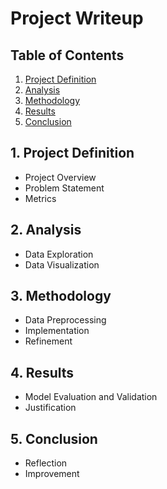 # Project Writeup

## Table of Contents
1. [Project Definition](#def)
2. [Analysis](#analysis)
3. [Methodology](#method)
4. [Results](#result)
5. [Conclusion](#conclusion)


<a id='def'></a>
## 1. Project Definition
* Project Overview
* Problem Statement
* Metrics


<a id='analysis'></a>
## 2. Analysis
* Data Exploration
* Data Visualization


<a id='method'></a>
## 3. Methodology
* Data Preprocessing
* Implementation
* Refinement


<a id='result'></a>
## 4. Results
* Model Evaluation and Validation
* Justification


<a id='conclusion'></a>
## 5. Conclusion
* Reflection
* Improvement